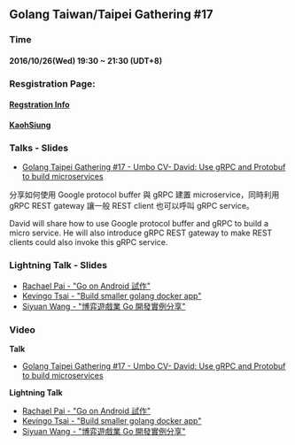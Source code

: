 ## Golang Taiwan/Taipei Gathering #17

### Time

#### 2016/10/26(Wed) 19:30 ~ 21:30  (UDT+8)

### Resgistration Page:

#### [Regstration Info](http://golang.kktix.cc/events/gtg17)
#### [KaohSiung](http://gokaohsiung.kktix.cc/events/gkg2)

### Talks - Slides

- [Golang Taipei Gathering #17 - Umbo CV- David: Use gRPC and Protobuf to build microservices](https://docs.google.com/presentation/d/1I5DDgRTUU8qh4zT5SLwTXjXxdQYk1A0OR5-ro7hVw6g/edit?usp=sharing)


分享如何使用 Google protocol buffer 與 gRPC 建置 microservice，同時利用 gRPC REST gateway 讓一般 REST client 也可以呼叫 gRPC service。

David will share how to use Google protocol buffer and gRPC to build a micro service.  He will also introduce gRPC REST gateway to make REST clients could also invoke this gRPC service.

### Lightning Talk -  Slides

- [Rachael Pai - "Go on Android 試作"](slides)
- [Kevingo Tsai -  "Build smaller golang docker app"](slides)
- [Siyuan Wang - "博弈遊戲業 Go 開發實例分享"](https://docs.google.com/presentation/d/1KqQ9u9FC7qAmRii9JYcA7pWGRth3dqiJDRx1NoUQ5Wo/edit?usp=sharing)

### Video

**Talk**

- [Golang Taipei Gathering #17 - Umbo CV- David: Use gRPC and Protobuf to build microservices](https://www.youtube.com/watch?v=gM7JZJn9iNw)

**Lightning Talk**

- [Rachael Pai - "Go on Android 試作"](https://youtu.be/WnpgpxgPkO4)
- [Kevingo Tsai -  "Build smaller golang docker app"](https://youtu.be/ScarCkx0LoA)
- [Siyuan Wang - "博弈遊戲業 Go 開發實例分享"](https://youtu.be/4W5fpcV6rdU)
